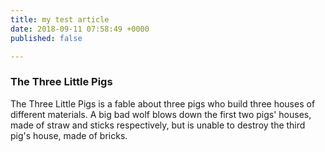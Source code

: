 ```yaml
---
title: my test article
date: 2018-09-11 07:58:49 +0000
published: false

---
```

### The Three Little Pigs 

The Three Little Pigs is a fable about three pigs who build three houses of different materials. A big bad wolf blows down the first two pigs' houses, made of straw and sticks respectively, but is unable to destroy the third pig's house, made of bricks.